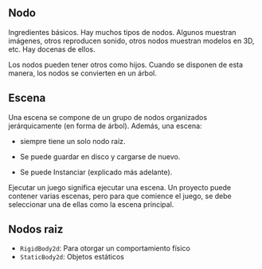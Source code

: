 ## Nodo

Ingredientes básicos. Hay muchos tipos de nodos. Algunos muestran imágenes, otros reproducen sonido, otros nodos muestran modelos en 3D, etc. Hay docenas de ellos.

Los nodos pueden tener otros como hijos. Cuando se disponen de esta manera, los nodos se convierten en un árbol.


## Escena

Una escena se compone de un grupo de nodos organizados jerárquicamente (en forma de árbol). Además, una escena:

- siempre tiene un solo nodo raíz.

- Se puede guardar en disco y cargarse de nuevo.

- Se puede Instanciar (explicado más adelante).

Ejecutar un juego significa ejecutar una escena. Un proyecto puede contener varias escenas, pero para que comience el juego, se debe seleccionar una de ellas como la escena principal.

## Nodos raiz

- `RigidBody2d`: Para otorgar un comportamiento físico
- `StaticBody2d`: Objetos estáticos







